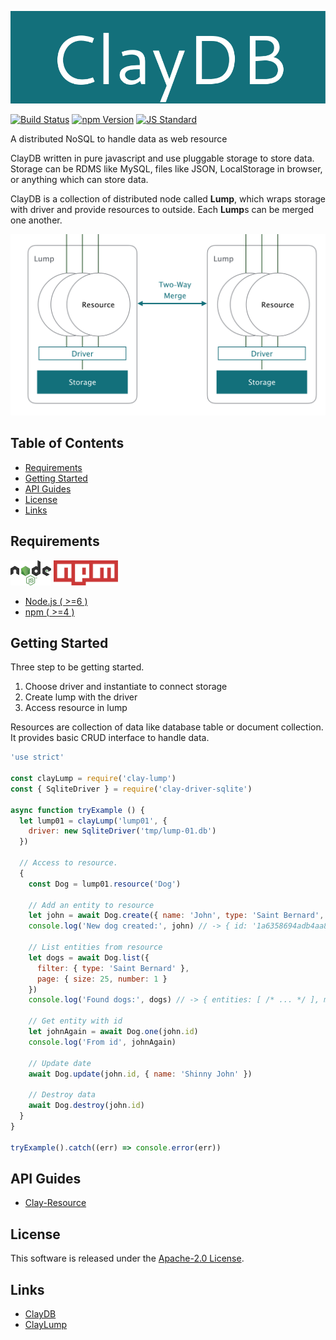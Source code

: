  <img src="assets/images/claydb-banner.png" alt="Title Banner"
                    height="148"
                    style="height:148px"
/>


<!---
This file is generated by ape-tmpl. Do not update manually.
--->

<!-- Badge Start -->
<a name="badges"></a>

[![Build Status][bd_travis_shield_url]][bd_travis_url]
[![npm Version][bd_npm_shield_url]][bd_npm_url]
[![JS Standard][bd_standard_shield_url]][bd_standard_url]

[bd_repo_url]: https://github.com/realglobe-Inc/claydb
[bd_travis_url]: http://travis-ci.org/realglobe-Inc/claydb
[bd_travis_shield_url]: http://img.shields.io/travis/realglobe-Inc/claydb.svg?style=flat
[bd_travis_com_url]: http://travis-ci.com/realglobe-Inc/claydb
[bd_travis_com_shield_url]: https://api.travis-ci.com/realglobe-Inc/claydb.svg?token=
[bd_license_url]: https://github.com/realglobe-Inc/claydb/blob/master/LICENSE
[bd_codeclimate_url]: http://codeclimate.com/github/realglobe-Inc/claydb
[bd_codeclimate_shield_url]: http://img.shields.io/codeclimate/github/realglobe-Inc/claydb.svg?style=flat
[bd_codeclimate_coverage_shield_url]: http://img.shields.io/codeclimate/coverage/github/realglobe-Inc/claydb.svg?style=flat
[bd_gemnasium_url]: https://gemnasium.com/realglobe-Inc/claydb
[bd_gemnasium_shield_url]: https://gemnasium.com/realglobe-Inc/claydb.svg
[bd_npm_url]: http://www.npmjs.org/package/claydb
[bd_npm_shield_url]: http://img.shields.io/npm/v/claydb.svg?style=flat
[bd_standard_url]: http://standardjs.com/
[bd_standard_shield_url]: https://img.shields.io/badge/code%20style-standard-brightgreen.svg

<!-- Badge End -->


<!-- Description Start -->
<a name="description"></a>

A distributed NoSQL to handle data as web resource

<!-- Description End -->


<!-- Overview Start -->
<a name="overview"></a>

ClayDB written in pure javascript and use pluggable storage to store data. 
Storage can be RDMS like MySQL, files like JSON, LocalStorage in browser, or anything which can store data.

ClayDB is a collection of distributed node called **Lump**, which wraps storage with driver and provide resources to outside.
Each **Lump**s can be merged one another.

<img src="assets/images/claydb-overview.png" 
    alt="Overview"
/>

<!-- Overview End -->


<!-- Sections Start -->
<a name="sections"></a>

<!-- Section from "doc/guides/00.TOC.md.hbs" Start -->

<a name="section-doc-guides-00-t-o-c-md"></a>

Table of Contents
----------------

- [Requirements](#requirements)
- [Getting Started](#getting-started)
- [API Guides](#api-guides)
- [License](#license)
- [Links](#links)


<!-- Section from "doc/guides/00.TOC.md.hbs" End -->

<!-- Section from "doc/guides/10.Requirements.md.hbs" Start -->

<a name="section-doc-guides-10-requirements-md"></a>

Requirements
-----

<a href="https://nodejs.org">
  <img src="assets/images/nodejs-banner.png"
       alt="banner"
       height="40"
       style="height:40px"
  /></a>
<a href="https://docs.npmjs.com/">
  <img src="assets/images/npm-banner.png"
       alt="banner"
       height="40"
       style="height:40px"
  /></a>

+ [Node.js ( >=6 )][node_download_url]
+ [npm ( >=4 )][npm_url]

[node_download_url]: https://nodejs.org/en/download/
[npm_url]: https://docs.npmjs.com/


<!-- Section from "doc/guides/10.Requirements.md.hbs" End -->

<!-- Section from "doc/guides/20.Getting Started.md.hbs" Start -->

<a name="section-doc-guides-20-getting-started-md"></a>

Getting Started
---------

Three step to be getting started.

1. Choose driver and instantiate to connect storage
2. Create lump with the driver
3. Access resource in lump

Resources are collection of data like database table or document collection.
It provides basic CRUD interface to handle data.

```javascript
'use strict'

const clayLump = require('clay-lump')
const { SqliteDriver } = require('clay-driver-sqlite')

async function tryExample () {
  let lump01 = clayLump('lump01', {
    driver: new SqliteDriver('tmp/lump-01.db')
  })

  // Access to resource.
  {
    const Dog = lump01.resource('Dog')

    // Add an entity to resource
    let john = await Dog.create({ name: 'John', type: 'Saint Bernard', age: 3 })
    console.log('New dog created:', john) // -> { id: '1a6358694adb4aa89c15f94be50d5b78', name: 'john', type: 'Saint Bernard', age: 3 }

    // List entities from resource
    let dogs = await Dog.list({
      filter: { type: 'Saint Bernard' },
      page: { size: 25, number: 1 }
    })
    console.log('Found dogs:', dogs) // -> { entities: [ /* ... */ ], meta: { /* ... */ } }

    // Get entity with id
    let johnAgain = await Dog.one(john.id)
    console.log('From id', johnAgain)

    // Update date
    await Dog.update(john.id, { name: 'Shinny John' })

    // Destroy data
    await Dog.destroy(john.id)
  }
}

tryExample().catch((err) => console.error(err))

```

<!-- Section from "doc/guides/20.Getting Started.md.hbs" End -->

<!-- Section from "doc/guides/23.API.md.hbs" Start -->

<a name="section-doc-guides-23-a-p-i-md"></a>

API Guides
---------

+ [Clay-Resource](./doc/api/resource.md)


<!-- Section from "doc/guides/23.API.md.hbs" End -->


<!-- Sections Start -->


<!-- LICENSE Start -->
<a name="license"></a>

License
-------
This software is released under the [Apache-2.0 License](https://github.com/realglobe-Inc/claydb/blob/master/LICENSE).

<!-- LICENSE End -->


<!-- Links Start -->
<a name="links"></a>

Links
------

+ [ClayDB][clay_d_b_url]
+ [ClayLump][clay_lump_url]

[clay_d_b_url]: https://github.com/realglobe-Inc/claydb
[clay_lump_url]: https://github.com/realglobe-Inc/clay-lump

<!-- Links End -->
